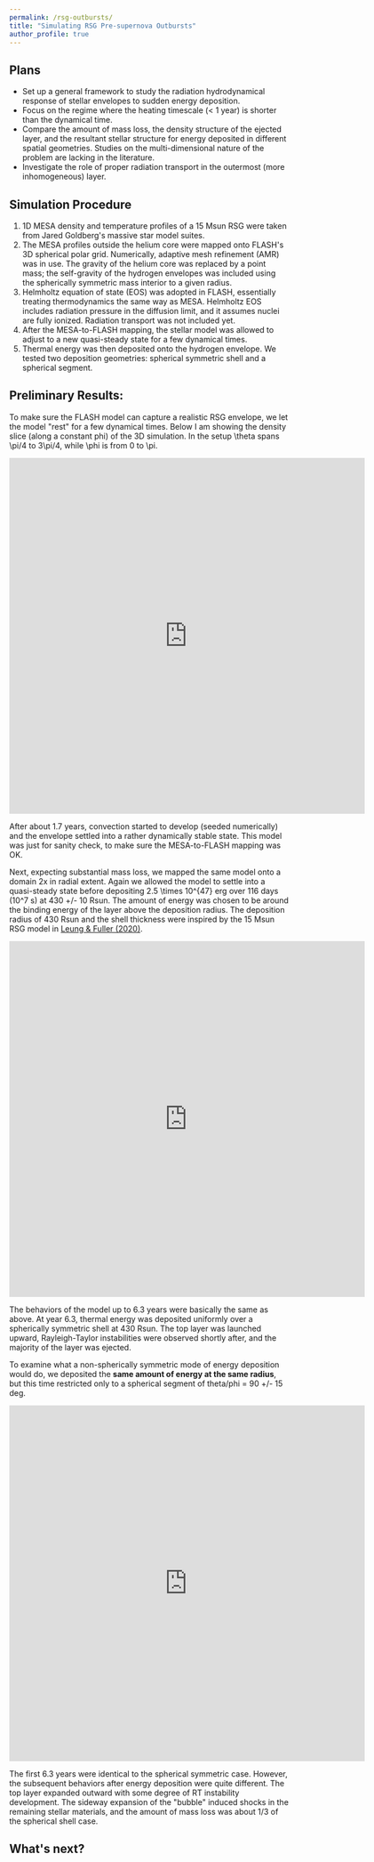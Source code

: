 ```yaml
---
permalink: /rsg-outbursts/
title: "Simulating RSG Pre-supernova Outbursts"
author_profile: true
---
```


## Plans
- Set up a general framework to study the radiation hydrodynamical response of stellar envelopes to sudden energy deposition.
- Focus on the regime where the heating timescale (< 1 year) is shorter than the dynamical time.
- Compare the amount of mass loss, the density structure of the ejected layer, and the resultant stellar structure for energy deposited in different spatial geometries. Studies on the multi-dimensional nature of the problem are lacking in the literature.
- Investigate the role of proper radiation transport in the outermost (more inhomogeneous) layer.

## Simulation Procedure
1. 1D MESA density and temperature profiles of a 15 Msun RSG were taken from Jared Goldberg's massive star model suites. 
2. The MESA profiles outside the helium core were mapped onto FLASH's 3D spherical polar grid. Numerically, adaptive mesh refinement (AMR) was in use. The gravity of the helium core was replaced by a point mass; the self-gravity of the hydrogen envelopes was included using the spherically symmetric mass interior to a given radius. 
3. Helmholtz equation of state (EOS) was adopted in FLASH, essentially treating thermodynamics the same way as MESA. Helmholtz EOS includes radiation pressure in the diffusion limit, and it assumes nuclei are fully ionized. Radiation transport was not included yet.
4. After the MESA-to-FLASH mapping, the stellar model was allowed to adjust to a new quasi-steady state for a few dynamical times.
5. Thermal energy was then deposited onto the hydrogen envelope. We tested two deposition geometries: spherical symmetric shell and a spherical segment. 

## Preliminary Results:

To make sure the FLASH model can capture a realistic RSG envelope, we let the model "rest" for a few dynamical times. Below I am showing the density slice (along a constant phi) of the 3D simulation. In the setup \theta spans \pi/4 to 3\pi/4, while \phi is from 0 to \pi.

<iframe src="https://player.vimeo.com/video/621738870" width="640" height="640" frameborder="0" allow="autoplay; fullscreen; picture-in-picture" allowfullscreen></iframe>

After about 1.7 years, convection started to develop (seeded numerically) and the envelope settled into a rather dynamically stable state. This model was just for sanity check, to make sure the MESA-to-FLASH mapping was OK.

Next, expecting substantial mass loss, we mapped the same model onto a domain 2x in radial extent. Again we allowed the model to settle into a quasi-steady state before depositing 2.5 \times 10^{47} erg over 116 days (10^7 s) at 430 +/- 10 Rsun. The amount of energy was chosen to be around the binding energy of the layer above the deposition radius. The deposition radius of 430 Rsun and the shell thickness were inspired by the 15 Msun RSG model in [Leung & Fuller (2020)](https://ui.adsabs.harvard.edu/abs/2020ApJ...900...99L/abstract). 

<iframe src="https://player.vimeo.com/video/621739937" width="640" height="640" frameborder="0" allow="autoplay; fullscreen; picture-in-picture" allowfullscreen></iframe>

The behaviors of the model up to 6.3 years were basically the same as above. At year 6.3, thermal energy was deposited uniformly over a spherically symmetric shell at 430 Rsun. The top layer was launched upward, Rayleigh-Taylor instabilities were observed shortly after, and the majority of the layer was ejected.

To examine what a non-spherically symmetric mode of energy deposition would do, we deposited the **same amount of energy at the same radius**, but this time restricted only to a spherical segment of theta/phi = 90 +/- 15 deg. 

<iframe src="https://player.vimeo.com/video/621740268" width="640" height="640" frameborder="0" allow="autoplay; fullscreen; picture-in-picture" allowfullscreen></iframe>

The first 6.3 years were identical to the spherical symmetric case. However, the subsequent behaviors after energy deposition were quite different. The top layer expanded outward with some degree of RT instability development. The sideway expansion of the "bubble" induced shocks in the remaining stellar materials, and the amount of mass loss was about 1/3 of the spherical shell case.

## What's next? 

